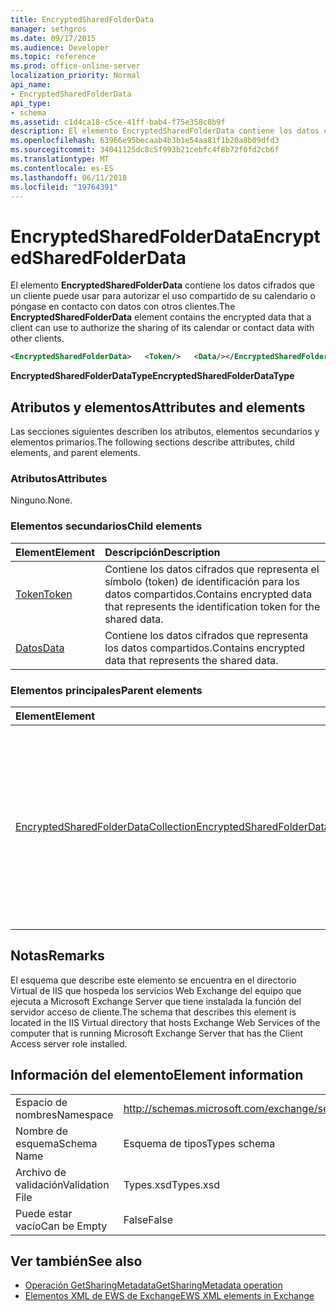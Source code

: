 ```yaml
---
title: EncryptedSharedFolderData
manager: sethgros
ms.date: 09/17/2015
ms.audience: Developer
ms.topic: reference
ms.prod: office-online-server
localization_priority: Normal
api_name:
- EncryptedSharedFolderData
api_type:
- schema
ms.assetid: c1d4ca18-c5ce-41ff-bab4-f75e358c8b9f
description: El elemento EncryptedSharedFolderData contiene los datos cifrados que un cliente puede usar para autorizar el uso compartido de su calendario o póngase en contacto con datos con otros clientes.
ms.openlocfilehash: 63966e95becaab4b3b1e54aa81f1b20a8b09dfd3
ms.sourcegitcommit: 34041125dc8c5f993b21cebfc4f8b72f0fd2cb6f
ms.translationtype: MT
ms.contentlocale: es-ES
ms.lasthandoff: 06/11/2018
ms.locfileid: "19764391"
---
```

# <a name="encryptedsharedfolderdata"></a><span data-ttu-id="cd0a2-103">EncryptedSharedFolderData</span><span class="sxs-lookup"><span data-stu-id="cd0a2-103">EncryptedSharedFolderData</span></span>

<span data-ttu-id="cd0a2-104">El elemento **EncryptedSharedFolderData** contiene los datos cifrados que un cliente puede usar para autorizar el uso compartido de su calendario o póngase en contacto con datos con otros clientes.</span><span class="sxs-lookup"><span data-stu-id="cd0a2-104">The **EncryptedSharedFolderData** element contains the encrypted data that a client can use to authorize the sharing of its calendar or contact data with other clients.</span></span> 
  
```xml
<EncryptedSharedFolderData>   <Token/>   <Data/></EncryptedSharedFolderData>
```

 <span data-ttu-id="cd0a2-105">**EncryptedSharedFolderDataType**</span><span class="sxs-lookup"><span data-stu-id="cd0a2-105">**EncryptedSharedFolderDataType**</span></span>
## <a name="attributes-and-elements"></a><span data-ttu-id="cd0a2-106">Atributos y elementos</span><span class="sxs-lookup"><span data-stu-id="cd0a2-106">Attributes and elements</span></span>

<span data-ttu-id="cd0a2-107">Las secciones siguientes describen los atributos, elementos secundarios y elementos primarios.</span><span class="sxs-lookup"><span data-stu-id="cd0a2-107">The following sections describe attributes, child elements, and parent elements.</span></span>
  
### <a name="attributes"></a><span data-ttu-id="cd0a2-108">Atributos</span><span class="sxs-lookup"><span data-stu-id="cd0a2-108">Attributes</span></span>

<span data-ttu-id="cd0a2-109">Ninguno.</span><span class="sxs-lookup"><span data-stu-id="cd0a2-109">None.</span></span>
  
### <a name="child-elements"></a><span data-ttu-id="cd0a2-110">Elementos secundarios</span><span class="sxs-lookup"><span data-stu-id="cd0a2-110">Child elements</span></span>

|<span data-ttu-id="cd0a2-111">**Element**</span><span class="sxs-lookup"><span data-stu-id="cd0a2-111">**Element**</span></span>|<span data-ttu-id="cd0a2-112">**Descripción**</span><span class="sxs-lookup"><span data-stu-id="cd0a2-112">**Description**</span></span>|
|:-----|:-----|
|[<span data-ttu-id="cd0a2-113">Token</span><span class="sxs-lookup"><span data-stu-id="cd0a2-113">Token</span></span>](token.md) <br/> |<span data-ttu-id="cd0a2-114">Contiene los datos cifrados que representa el símbolo (token) de identificación para los datos compartidos.</span><span class="sxs-lookup"><span data-stu-id="cd0a2-114">Contains encrypted data that represents the identification token for the shared data.</span></span>  <br/> |
|[<span data-ttu-id="cd0a2-115">Datos</span><span class="sxs-lookup"><span data-stu-id="cd0a2-115">Data</span></span>](data.md) <br/> |<span data-ttu-id="cd0a2-116">Contiene los datos cifrados que representa los datos compartidos.</span><span class="sxs-lookup"><span data-stu-id="cd0a2-116">Contains encrypted data that represents the shared data.</span></span>  <br/> |
   
### <a name="parent-elements"></a><span data-ttu-id="cd0a2-117">Elementos principales</span><span class="sxs-lookup"><span data-stu-id="cd0a2-117">Parent elements</span></span>

|<span data-ttu-id="cd0a2-118">**Element**</span><span class="sxs-lookup"><span data-stu-id="cd0a2-118">**Element**</span></span>|<span data-ttu-id="cd0a2-119">**Descripción**</span><span class="sxs-lookup"><span data-stu-id="cd0a2-119">**Description**</span></span>|
|:-----|:-----|
|[<span data-ttu-id="cd0a2-120">EncryptedSharedFolderDataCollection</span><span class="sxs-lookup"><span data-stu-id="cd0a2-120">EncryptedSharedFolderDataCollection</span></span>](encryptedsharedfolderdatacollection.md) <br/> |<span data-ttu-id="cd0a2-121">Representa una colección de estructuras de datos que un cliente puede usar para autorizar el uso compartido de su calendario o póngase en contacto con datos con otros clientes.</span><span class="sxs-lookup"><span data-stu-id="cd0a2-121">Represents a collection of data structures that a client can use to authorize the sharing of its calendar or contact data with other clients.</span></span>  <br/> |
   
## <a name="remarks"></a><span data-ttu-id="cd0a2-122">Notas</span><span class="sxs-lookup"><span data-stu-id="cd0a2-122">Remarks</span></span>

<span data-ttu-id="cd0a2-123">El esquema que describe este elemento se encuentra en el directorio Virtual de IIS que hospeda los servicios Web Exchange del equipo que ejecuta a Microsoft Exchange Server que tiene instalada la función del servidor acceso de cliente.</span><span class="sxs-lookup"><span data-stu-id="cd0a2-123">The schema that describes this element is located in the IIS Virtual directory that hosts Exchange Web Services of the computer that is running Microsoft Exchange Server that has the Client Access server role installed.</span></span>
  
## <a name="element-information"></a><span data-ttu-id="cd0a2-124">Información del elemento</span><span class="sxs-lookup"><span data-stu-id="cd0a2-124">Element information</span></span>

|||
|:-----|:-----|
|<span data-ttu-id="cd0a2-125">Espacio de nombres</span><span class="sxs-lookup"><span data-stu-id="cd0a2-125">Namespace</span></span>  <br/> |http://schemas.microsoft.com/exchange/services/2006/types  <br/> |
|<span data-ttu-id="cd0a2-126">Nombre de esquema</span><span class="sxs-lookup"><span data-stu-id="cd0a2-126">Schema Name</span></span>  <br/> |<span data-ttu-id="cd0a2-127">Esquema de tipos</span><span class="sxs-lookup"><span data-stu-id="cd0a2-127">Types schema</span></span>  <br/> |
|<span data-ttu-id="cd0a2-128">Archivo de validación</span><span class="sxs-lookup"><span data-stu-id="cd0a2-128">Validation File</span></span>  <br/> |<span data-ttu-id="cd0a2-129">Types.xsd</span><span class="sxs-lookup"><span data-stu-id="cd0a2-129">Types.xsd</span></span>  <br/> |
|<span data-ttu-id="cd0a2-130">Puede estar vacío</span><span class="sxs-lookup"><span data-stu-id="cd0a2-130">Can be Empty</span></span>  <br/> |<span data-ttu-id="cd0a2-131">False</span><span class="sxs-lookup"><span data-stu-id="cd0a2-131">False</span></span>  <br/> |
   
## <a name="see-also"></a><span data-ttu-id="cd0a2-132">Ver también</span><span class="sxs-lookup"><span data-stu-id="cd0a2-132">See also</span></span>

- [<span data-ttu-id="cd0a2-133">Operación GetSharingMetadata</span><span class="sxs-lookup"><span data-stu-id="cd0a2-133">GetSharingMetadata operation</span></span>](getsharingmetadata-operation.md)
- [<span data-ttu-id="cd0a2-134">Elementos XML de EWS de Exchange</span><span class="sxs-lookup"><span data-stu-id="cd0a2-134">EWS XML elements in Exchange</span></span>](ews-xml-elements-in-exchange.md)

